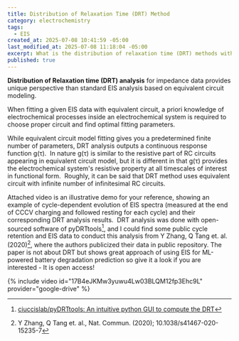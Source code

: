 ```yaml
---
title: Distribution of Relaxation Time (DRT) Method
category: electrochemistry
tags:
  - EIS
created_at: 2025-07-08 10:41:59 -05:00
last_modified_at: 2025-07-08 11:18:04 -05:00
excerpt: What is the distribution of relaxation time (DRT) methods with an explanatory animation.
published: true
---
```

**Distribution of Relaxation time (DRT) analysis** for impedance data provides unique perspective than standard EIS analysis based on equivalent circuit modeling.
  
When fitting a given EIS data with equivalent circuit, a priori knowledge of electrochemical processes inside an electrochemical system is required to choose proper circuit and find optimal fitting parameters.  
 
While equivalent circuit model fitting gives you a predetermined finite number of parameters, DRT analysis outputs a continuous response function g(τ).  In nature g(τ) is similar to the resistive part of RC circuits appearing in equivalent circuit model, but it is different in that g(τ) provides the electrochemical system's resistive property at all timescales of interest in functional form.  Roughly, it can be said that DRT method uses equivalent circuit with infinite number of infinitesimal RC circuits.  
  
Attached video is an illustrative demo for your reference, showing an example of cycle-dependent evolution of EIS spectra (measured at the end of CCCV charging and followed resting for each cycle) and their corresponding DRT analysis results.  DRT analysis was done with open-sourced software of pyDRTtools[^1], and I could find some public cycle retention and EIS data to conduct this analysis from Y Zhang, Q Tang et. al. (2020)[^2], where the authors publicized their data in public repository. The paper is not about DRT but shows great approach of using EIS for ML-powered battery degradation prediction so give it a look if you are interested - It is open access!

{% include video id="17B4eJKMw3yuwu4Lw03BLQM12fp3Ehc9L" provider="google-drive" %}

[^1]: [ciuccislab/pyDRTtools: An intuitive python GUI to compute the DRT](https://github.com/ciuccislab/pyDRTtools)
[^2]: Y Zhang, Q Tang et. al., Nat. Commun. (2020); 10.1038/s41467-020-15235-7
